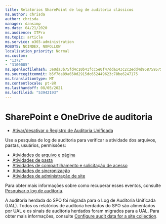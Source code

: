 ```yaml
---
title: Relatórios SharePoint de log de auditoria clássicos
ms.author: chrisda
author: chrisda
manager: dansimp
ms.date: 04/21/2020
ms.audience: ITPro
ms.topic: article
ms.service: o365-administration
ROBOTS: NOINDEX, NOFOLLOW
localization_priority: Normal
ms.custom:
- "1372"
- "3100005"
ms.openlocfilehash: 3e0da3b75fd4c10b41fcc5e0f47dda143c2c2edd4d9687595759c1fa2b4804eb
ms.sourcegitcommit: b5f7da89a650d2915dc652449623c78be6247175
ms.translationtype: MT
ms.contentlocale: pt-BR
ms.lasthandoff: 08/05/2021
ms.locfileid: "53942193"
---
```

# <a name="sharepoint-and-onedrive-audit-logs"></a>SharePoint e OneDrive de auditoria

* [Ativar/desativar o Registro de Auditoria Unificada](https://docs.microsoft.com/microsoft-365/compliance/turn-audit-log-search-on-or-off) 

Use a pesquisa de log de auditoria para verificar a atividade dos arquivos, pastas, usuários, permissões:

* [Atividades de arquivo e página](https://docs.microsoft.com/microsoft-365/compliance/search-the-audit-log-in-security-and-compliance)
* [Atividades de pasta](https://docs.microsoft.com/microsoft-365/compliance/search-the-audit-log-in-security-and-compliance#folder-activities)
* [Atividades de compartilhamento e solicitação de acesso](https://docs.microsoft.com/microsoft-365/compliance/search-the-audit-log-in-security-and-compliance#sharing-and-access-request-activities)
* [Atividades de sincronização](https://docs.microsoft.com/microsoft-365/compliance/search-the-audit-log-in-security-and-compliance#synchronization-activities)
* [Atividades de administração de site](https://docs.microsoft.com/microsoft-365/compliance/search-the-audit-log-in-security-and-compliance#site-administration-activities)

Para obter mais informações sobre como recuperar esses eventos, consulte [Pesquisar o log de auditoria](https://docs.microsoft.com/microsoft-365/compliance/search-the-audit-log-in-security-and-compliance#search-the-audit-log).

A auditoria herdada do SPO foi migrada para o Log de Auditoria Unificada (UAL). Todos os relatórios de auditoria herdados do SPO são alimentados por UAL e os sinais de auditoria herdados foram migrados para a UAL. Para obter mais informações, consulte [Configure audit data for a site collection](https://support.office.com/article/Configure-audit-settings-for-a-site-collection-A9920C97-38C0-44F2-8BCB-4CF1E2AE22D2).
